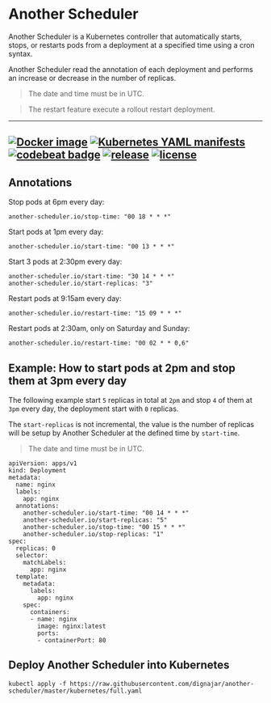 # Another Scheduler
Another Scheduler is a Kubernetes controller that automatically starts, stops, or restarts pods from a deployment at a specified time using a cron syntax.

Another Scheduler read the annotation of each deployment and performs an increase or decrease in the number of replicas.

> The date and time must be in UTC.

> The restart feature execute a rollout restart deployment.

---
[![Docker image](https://img.shields.io/badge/Docker-image-blue.svg)](https://hub.docker.com/r/dignajar/another-scheduler)
[![Kubernetes YAML manifests](https://img.shields.io/badge/Kubernetes-manifests-blue.svg)](https://github.com/dignajar/another-scheduler/tree/master/kubernetes)
[![codebeat badge](https://codebeat.co/badges/f57de995-ca62-49e5-b309-82ed60570324)](https://codebeat.co/projects/github-com-dignajar-another-scheduler-master)
[![release](https://img.shields.io/github/v/release/dignajar/another-scheduler.svg)](https://github.com/dignajar/another-scheduler/releases)
[![license](https://img.shields.io/badge/license-MIT-green)](https://github.com/dignajar/another-scheduler/blob/master/LICENSE)
---

## Annotations
Stop pods at 6pm every day:
```
another-scheduler.io/stop-time: "00 18 * * *"
```

Start pods at 1pm every day:
```
another-scheduler.io/start-time: "00 13 * * *"
```

Start 3 pods at 2:30pm every day:
```
another-scheduler.io/start-time: "30 14 * * *"
another-scheduler.io/start-replicas: "3"
```

Restart pods at 9:15am every day:
```
another-scheduler.io/restart-time: "15 09 * * *"
```

Restart pods at 2:30am, only on Saturday and Sunday:
```
another-scheduler.io/restart-time: "00 02 * * 0,6"
```

## Example: How to start pods at 2pm and stop them at 3pm every day
The following example start `5` replicas in total at `2pm` and stop `4` of them at `3pm` every day, the deployment start with `0` replicas.

The `start-replicas` is not incremental, the value is the number of replicas will be setup by Another Scheduler at the defined time by `start-time`.

> The date and time must be in UTC.

```
apiVersion: apps/v1
kind: Deployment
metadata:
  name: nginx
  labels:
    app: nginx
  annotations:
    another-scheduler.io/start-time: "00 14 * * *"
    another-scheduler.io/start-replicas: "5"
    another-scheduler.io/stop-time: "00 15 * * *"
    another-scheduler.io/stop-replicas: "1"
spec:
  replicas: 0
  selector:
    matchLabels:
      app: nginx
  template:
    metadata:
      labels:
        app: nginx
    spec:
      containers:
      - name: nginx
        image: nginx:latest
        ports:
        - containerPort: 80
```

## Deploy Another Scheduler into Kubernetes
```
kubectl apply -f https://raw.githubusercontent.com/dignajar/another-scheduler/master/kubernetes/full.yaml
```
